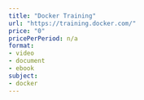 ```yaml
---
title: "Docker Training"
url: "https://training.docker.com/"
price: "0"
pricePerPeriod: n/a
format: 
- video
- document
- ebook
subject: 
- docker
---
```

